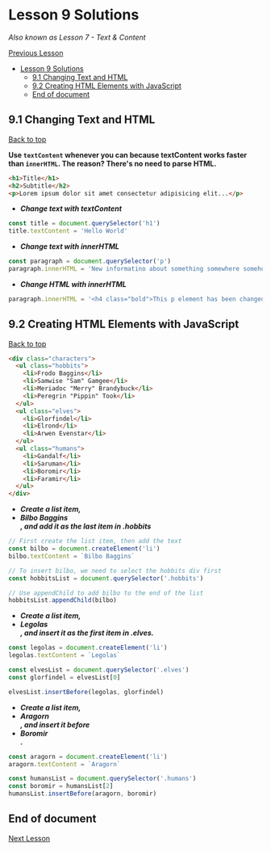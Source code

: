 # Lesson 9 Solutions
_Also known as Lesson 7 - Text & Content_

[Previous Lesson](../lesson8/solutions.md)

<!-- TOC -->

- [Lesson 9 Solutions](#lesson-9-solutions)
  - [9.1 Changing Text and HTML](#91-changing-text-and-html)
  - [9.2 Creating HTML Elements with JavaScript](#92-creating-html-elements-with-javascript)
  - [End of document](#end-of-document)

<!-- /TOC -->
<!-- Solutions below only -->

## 9.1 Changing Text and HTML

[Back to top](#lesson-9-solutions)
 
**Use `textContent` whenever you can because textContent works faster than `innerHTML`. The reason? There's no need to parse HTML.**

```html
<h1>Title</h1>
<h2>Subtitle</h2>
<p>Lorem ipsum dolor sit amet consectetur adipisicing elit...</p>
```

* ***Change text with textContent***

```js
const title = document.querySelector('h1')
title.textContent = 'Hello World'
```

* ***Change text with innerHTML***

```js
const paragraph = document.querySelector('p')
paragraph.innerHTML = 'New informatino about something somewhere somehow'
```

* ***Change HTML with innerHTML***

```js
paragraph.innerHTML = '<h4 class="bold">This p element has been changed to an h4 element and assigned the attributes of the bold class"</h4>'
```

## 9.2 Creating HTML Elements with JavaScript

[Back to top](#lesson-9-solutions)

```html
<div class="characters">
  <ul class="hobbits">
    <li>Frodo Baggins</li>
    <li>Samwise "Sam" Gamgee</li>
    <li>Meriadoc "Merry" Brandybuck</li>
    <li>Peregrin "Pippin" Took</li>
  </ul>
  <ul class="elves">
    <li>Glorfindel</li>
    <li>Elrond</li>
    <li>Arwen Evenstar</li>
  </ul>
  <ul class="humans">
    <li>Gandalf</li>
    <li>Saruman</li>
    <li>Boromir</li>
    <li>Faramir</li>
  </ul>
</div>
```

* ***Create a list item, <li>Bilbo Baggins</li>, and add it as the last item in .hobbits***

```js
// First create the list item, then add the text
const bilbo = document.createElement('li')
bilbo.textContent = `Bilbo Baggins`

// To insert bilbo, we need to select the hobbits div first
const hobbitsList = document.querySelector('.hobbits')

// Use appendChild to add bilbo to the end of the list
hobbitsList.appendChild(bilbo)
```


* ***Create a list item, <li>Legolas</li>, and insert it as the first item in .elves.***

```js
const legolas = document.createElement('li')
legolas.textContent = `Legolas`

const elvesList = document.querySelector('.elves')
const glorfindel = elvesList[0]

elvesList.insertBefore(legolas, glorfindel)
```


* ***Create a list item, <li>Aragorn</li>, and insert it before <li>Boromir</li>.***

```js
const aragorn = document.createElement('li')
aragorn.textContent = `Aragorn`

const humansList = document.querySelector('.humans')
const boromir = humansList[2]
humansList.insertBefore(aragorn, boromir)
```

<!-- Solutions above only -->

## End of document

[Next Lesson]()
